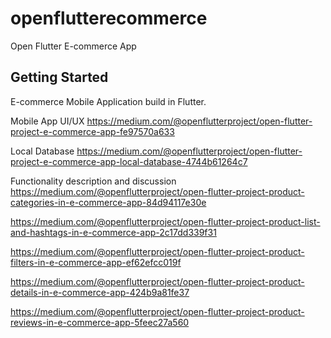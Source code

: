 # openflutterecommerce

Open Flutter E-commerce App

## Getting Started

E-commerce Mobile Application build in Flutter.

Mobile App UI/UX
https://medium.com/@openflutterproject/open-flutter-project-e-commerce-app-fe97570a633

Local Database
https://medium.com/@openflutterproject/open-flutter-project-e-commerce-app-local-database-4744b61264c7

Functionality description and discussion
https://medium.com/@openflutterproject/open-flutter-project-product-categories-in-e-commerce-app-84d94117e30e

https://medium.com/@openflutterproject/open-flutter-project-product-list-and-hashtags-in-e-commerce-app-2c17dd339f31

https://medium.com/@openflutterproject/open-flutter-project-product-filters-in-e-commerce-app-ef62efcc019f

https://medium.com/@openflutterproject/open-flutter-project-product-details-in-e-commerce-app-424b9a81fe37

https://medium.com/@openflutterproject/open-flutter-project-product-reviews-in-e-commerce-app-5feec27a560

